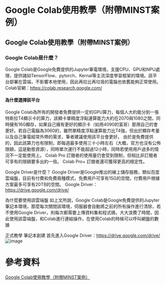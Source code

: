 # Google Colab使用教學（附帶MINST案例）
## Google Colab使用教學（附帶MINST案例）
### Google Colab是什麼？
Google Colab是Google免費提供的Jupyter筆電環境，支援CPU、GPU和NPU處理，提供諸如TensorFlow、pytorch、Kernal等主流深度學習框架的環境。該平台部署在雲端，不影響本地使用，因此再拉比再垃圾的電腦也依舊能夠正常使用。
<br>Colab官網：https://colab.research.google.com/

#### 為什麼選擇該平台
Google Colab為所有的開發者免費提供一定的GPU算力，每個人大約能分到一張特斯拉T4顯示卡的算力，該顯卡單精度浮點運算能力大約在2070與1080之間，同時擁有16G顯存，如果自己擁有更好的顯示卡（如用4090的富哥）那用自己的會更好。若自己電腦為3060的，雖然單精度浮點運算能力比T4強，但出於顯存考量以及自己筆電經常外帶的需求，筆者建議使用該平台會更好。
由於是免費提供的，因此該算力也有限制，即每週最多使用三十小時左右（大概，官方也沒有公佈限額，這是動態資源），同時單次運行不能超過12小時，同時若使用用戶過多的情況不一定能使用上。
Colab Pro 訂閱者的使用量仍會受到限制，但相比非訂閱者可享有的限額要多出約一倍。 Colab Pro+ 訂閱者還可獲得更高的穩定性。

Google Driver是什麼？
Google Driver是Google推出的線上儲存服務，類似百度雲端盤，目前有付費和免費兩種模式，免費用戶可享有15G的空間，付費用戶根據方案最多可享有20TB的空間。
Google Driver：https://drive.google.com/drive/

為什麼要使用該雲端盤
如上文所說，Google Colab是Google免費提供的Jupyter筆記本環境，那麼每次關閉該環境，伺服器會自動將之前的所有操作進行清除，若不使用Google Driver，則每次都需要上傳資料集和程式碼，大大浪費了時間，因此使用該雲端盤，和Colab進行連結操作，在使用Colab的時候可以呼叫網盤的數據

正式教學
筆記本創建
首先進入Google Driver：https://drive.google.com/drive/
![image]()

# 參考資料
[Google Colab使用教學（附帶MINST案例）]([https://blog.csdn.net/dawnlini/article/details/128236315](https://blog.csdn.net/sggrafaf/article/details/136657651?utm_medium=distribute.pc_relevant.none-task-blog-2~default~baidujs_baidulandingword~default-12-136657651-blog-138222764.235%5ev43%5econtrol&spm=1001.2101.3001.4242.7&utm_relevant_index=15))
